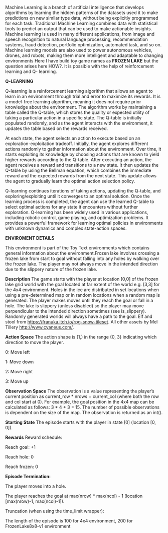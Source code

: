 Machine Learning is a branch of artificial intelligence that develops algorithms by learning the hidden patterns of the datasets used it to make predictions on new similar type data, without being explicitly programmed for each task.
Traditional Machine Learning combines data with statistical tools to predict an output that can be used to make actionable insights.
Machine learning is used in many different applications, from image and speech recognition to natural language processing, recommendation systems, fraud detection, portfolio optimization, automated task, and so on. Machine learning models are also used to power autonomous vehicles, drones, and robots, making them more intelligent and adaptable to changing environments
Here I have build toy game names as **FROZEN LAKE** but the question arises here HOW?. It is possible with the help of reinforcement learning and Q- learning.

**Q-LEARNING**

Q-learning is a reinforcement learning algorithm that allows an agent to learn in an environment through trial and error to maximize its rewards. It is a model-free learning algorithm, meaning it does not require prior knowledge about the environment.
The algorithm works by maintaining a table called the Q-table, which stores the quality or expected utility of taking a particular action in a specific state. The Q-table is initially populated randomly, and as the agent interacts with the environment, it updates the table based on the rewards received.

At each state, the agent selects an action to execute based on an exploration-exploitation tradeoff. Initially, the agent explores different actions randomly to gather information about the environment. Over time, it starts exploiting its knowledge by choosing actions that are known to yield higher rewards according to the Q-table.
After executing an action, the agent receives a reward and transitions to a new state. It then updates the Q-table by using the Bellman equation, which combines the immediate reward and the expected rewards from the next state. This update allows the agent to gradually learn the optimal action selection policy.

Q-learning continues iterations of taking actions, updating the Q-table, and exploring/exploiting until it converges to an optimal solution. Once the learning process is completed, the agent can use the learned Q-table to select optimal actions for any state it encounters without further exploration.
Q-learning has been widely used in various applications, including robotic control, game playing, and optimization problems. It provides a powerful framework for learning optimal policies in environments with unknown dynamics and complex state-action spaces.

**ENVIROMENT DETAILS**

This environment is part of the Toy Text environments which contains general information about the environment.Frozen lake involves crossing a frozen lake from start to goal without falling into any holes by walking over the frozen lake. The player may not always move in the intended direction due to the slippery nature of the frozen lake.

**Description**
The game starts with the player at location [0,0] of the frozen lake grid world with the goal located at far extent of the world e.g. [3,3] for the 4x4 environment.
Holes in the ice are distributed in set locations when using a pre-determined map or in random locations when a random map is generated.
The player makes moves until they reach the goal or fall in a hole.
The lake is slippery (unless disabled) so the player may move perpendicular to the intended direction sometimes (see is_slippery).
Randomly generated worlds will always have a path to the goal.
Elf and stool from https://franuka.itch.io/rpg-snow-tileset. All other assets by Mel Tillery http://www.cyaneus.com/.

**Action Space**
The action shape is (1,) in the range {0, 3} indicating which direction to move the player.

0: Move left

1: Move down

2: Move right

3: Move up

**Observation Space**
The observation is a value representing the player’s current position as current_row * nrows + current_col (where both the row and col start at 0).
For example, the goal position in the 4x4 map can be calculated as follows: 3 * 4 + 3 = 15. The number of possible observations is dependent on the size of the map.
The observation is returned as an int().

**Starting State**
The episode starts with the player in state [0] (location [0, 0]).

**Rewards**
Reward schedule:

Reach goal: +1

Reach hole: 0

Reach frozen: 0

**Episode Termination:**

The player moves into a hole.

The player reaches the goal at max(nrow) * max(ncol) - 1 (location [max(nrow)-1, max(ncol)-1]).

Truncation (when using the time_limit wrapper):

The length of the episode is 100 for 4x4 environment, 200 for FrozenLake8x8-v1 environment
